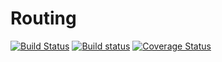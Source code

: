# Routing
[![Build Status](https://travis-ci.org/klapuch/Routing.svg?branch=master)](https://travis-ci.org/klapuch/Routing) [![Build status](https://ci.appveyor.com/api/projects/status/51bobiv2hkmqkj1h?svg=true)](https://ci.appveyor.com/project/facedown/project) [![Coverage Status](https://coveralls.io/repos/github/klapuch/Routing/badge.svg?branch=master)](https://coveralls.io/github/klapuch/Routing?branch=master)

